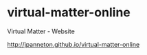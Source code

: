 # virtual-matter-online

Virtual Matter - Website

http://jpanneton.github.io/virtual-matter-online
